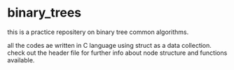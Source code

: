 # binary_trees

this is a practice repositery on binary tree common algorithms.

all the codes ae written in C language using struct as a data collection. check out the header file for further info about node structure and functions available.
